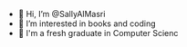 - 👋 Hi, I’m @SallyAlMasri
- 👀 I’m interested in books and coding
- 🌱 I'm a fresh graduate in Computer Scienc

<!---
SallyAlMasri/SallyAlMasri is a ✨ special ✨ repository because its `README.md` (this file) appears on your GitHub profile.
You can click the Preview link to take a look at your changes.
--->
